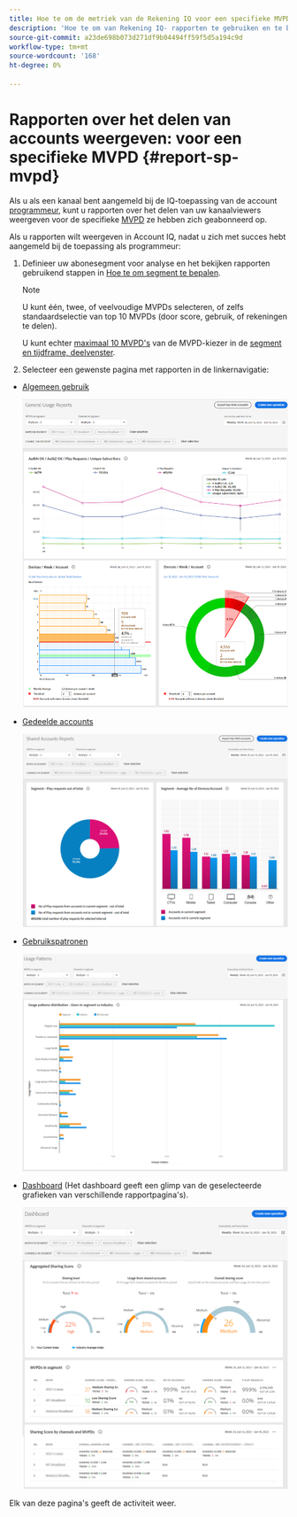 ```yaml
---
title: Hoe te om de metriek van de Rekening IQ voor een specifieke MVPD te gebruiken
description: 'Hoe te om van Rekening IQ- rapporten te gebruiken en te begrijpen.  '
source-git-commit: a23de698b073d271df9b04494ff59f5d5a194c9d
workflow-type: tm+mt
source-wordcount: '168'
ht-degree: 0%

---
```



# Rapporten over het delen van accounts weergeven: voor een specifieke MVPD <!--and programmer--> {#report-sp-mvpd}

Als u als een kanaal bent aangemeld bij de IQ-toepassing van de account [programmeur](/help/AccountIQ/product-concepts.md#programmer-def), kunt u rapporten over het delen van uw kanaalviewers weergeven voor de specifieke [MVPD](/help/AccountIQ/product-concepts.md#mvpd-def) ze hebben zich geabonneerd op.

Als u rapporten wilt weergeven in Account IQ, nadat u zich met succes hebt aangemeld bij de toepassing als programmeur:

1. Definieer uw abonesegment voor analyse en het bekijken rapporten gebruikend stappen in [Hoe te om segment te bepalen](/help/AccountIQ/howto-select-segment-timeframe.md).

   >[!NOTE]
   >
   >U kunt één, twee, of veelvoudige MVPDs selecteren, of zelfs standaardselectie van top 10 MVPDs (door score, gebruik, of rekeningen te delen).
   >
   >
   >U kunt echter [maximaal 10 MVPD&#39;s](/help/AccountIQ/limitations.md) van de MVPD-kiezer in de [segment en tijdframe, deelvenster](/help/AccountIQ/segments-timeframe.md).

1. Selecteer een gewenste pagina met rapporten in de linkernavigatie:

* [Algemeen gebruik](/help/AccountIQ/general-usage-reports.md)

   ![](assets/specific-mvpd-gen-usage.png)
* [Gedeelde accounts](/help/AccountIQ/shared-acc-reports.md)

   ![](assets/specific-mvpd-shared-acc.png)
* [Gebruikspatronen](/help/AccountIQ/usage-patterns.md)

   ![](assets/specific-mvpd-usage-pattern.png)

* [Dashboard](/help/AccountIQ/dashboard.md) (Het dashboard geeft een glimp van de geselecteerde grafieken van verschillende rapportpagina&#39;s).

   ![](assets/specific-mvpd-dashboard.png)

Elk van deze pagina&#39;s geeft de activiteit weer.

<!--## If you are logged in as an MVPD {#report-sp-programmer}

To view reports in Account IQ, once you have successfully logged in to the application as an MVPD:

1. Select the desired programmer channel(s) from from the **Channels in segment** drop-down option.

   ![select channels](assets/programmer-selection.png)

 1. From the **Granularity and time frame** option, select the time interval to view reports. You can aggregate the time intervals week-wise or month-wise.

1. Select a desired reports page from the left navigation-[General Usage](/help/AccountIQ/general-usage-reports.md), [Shared Accounts](/help/AccountIQ/shared-acc-reports.md), [Usage Patterns](/help/AccountIQ/usage-patterns.md), or even [Dashboard](/help/AccountIQ/dashboard.md) (dashboard gives a glimpse of the selected graphs from different reports pages).

![reports for specific programmer](assets/report-forspecific-programmer.png)
-->